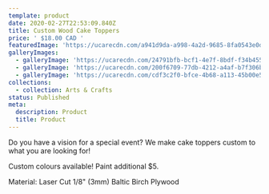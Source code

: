 ```yaml
---
template: product
date: 2020-02-27T22:53:09.840Z
title: Custom Wood Cake Toppers
price: ' $18.00 CAD '
featuredImage: 'https://ucarecdn.com/a941d9da-a998-4a2d-9685-8fa0543e0dc2/'
galleryImages:
  - galleryImage: 'https://ucarecdn.com/24791bfb-bcf1-4e7f-8bdf-f34b4554b613/'
  - galleryImage: 'https://ucarecdn.com/200f6709-77db-4212-a4af-b7f306b862be/'
  - galleryImage: 'https://ucarecdn.com/cdf3c2f0-bfce-4b68-a113-45b00e581009/'
collections:
  - collection: Arts & Crafts
status: Published
meta:
  description: Product
  title: Product
---
```

Do you have a vision for a special event? We make cake toppers custom to what you are looking for!

Custom colours available! Paint additional $5.

Material: Laser Cut 1/8" (3mm) Baltic Birch Plywood
